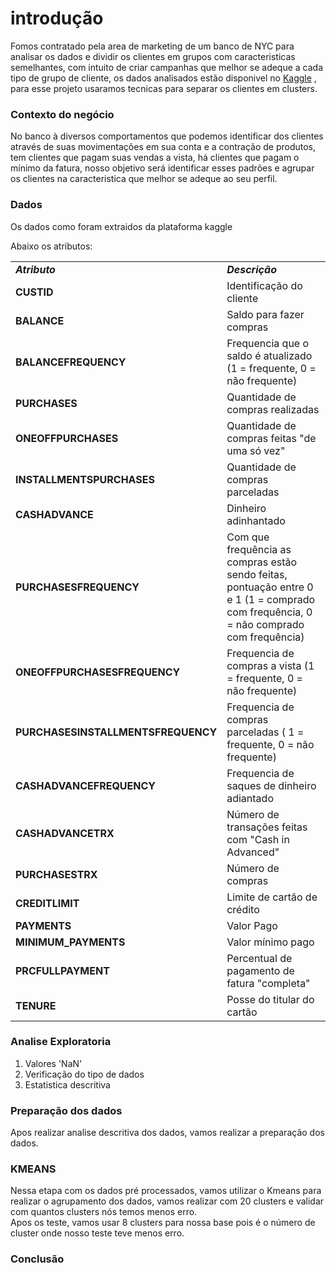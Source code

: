 
# introdução 

Fomos contratado pela area de marketing de um banco de NYC para analisar os dados e dividir os clientes em  grupos com caracteristicas semelhantes, com intuito de criar campanhas que melhor se adeque a cada tipo de grupo de cliente, os dados analisados estão disponivel no <a href="https://www.kaggle.com/datasets/arjunbhasin2013/ccdata">Kaggle</a> , para esse projeto usaramos tecnicas para separar os clientes em clusters.

### Contexto do negócio

No banco à diversos comportamentos que podemos identificar dos clientes através de suas movimentações em sua conta e a contração de produtos, tem clientes que pagam suas vendas a vista, há clientes que pagam o mínimo da fatura, nosso objetivo será identificar esses padrões e agrupar os clientes na caracteristica que melhor se adeque ao seu perfil.

### Dados

Os dados como foram extraidos da plataforma kaggle

Abaixo os atributos:

<table>

  
  <tr><td><b><i>Atributo</b><i></td><td><b><i>Descrição</b></i></td></tr>  

  <tr><td><b>CUSTID</b></td><td>Identificação do cliente</td></tr>
  <tr><td><b>BALANCE</b></td><td>Saldo para fazer compras</td></tr>
  <tr><td><b>BALANCEFREQUENCY</b></td><td>Frequencia que o saldo é atualizado (1 = frequente, 0 = não frequente)</td></tr>
  <tr><td><b>PURCHASES</b></td><td>Quantidade de compras realizadas</td></tr>
  <tr><td><b>ONEOFFPURCHASES</b></td><td>Quantidade de compras feitas "de uma só vez"</td></tr>
  <tr><td><b>INSTALLMENTSPURCHASES</b></td><td>Quantidade de compras parceladas</td></tr>
  <tr><td><b>CASHADVANCE</b></td><td>Dinheiro adinhantado</td></tr>
  <tr><td><b>PURCHASESFREQUENCY</b></td><td>Com que frequência as compras estão sendo feitas, pontuação entre 0 e 1 (1 = comprado com frequência, 0 = não comprado com frequência)</td></tr>
  <tr><td><b>ONEOFFPURCHASESFREQUENCY</b></td><td>Frequencia de compras a vista (1 = frequente, 0 = não frequente)</td></tr>
  <tr><td><b>PURCHASESINSTALLMENTSFREQUENCY</b></td><td> Frequencia de compras parceladas ( 1 = frequente, 0 = não frequente)</td></tr>
  <tr><td><b>CASHADVANCEFREQUENCY</b></td><td>Frequencia de saques de dinheiro adiantado</td></tr>
  <tr><td><b>CASHADVANCETRX</b></td><td>Número de transações feitas com "Cash in Advanced"</td></tr>
  <tr><td><b>PURCHASESTRX</b></td><td>Número de compras</td></tr>
  <tr><td><b>CREDITLIMIT</b></td><td>Limite de cartão de crédito</td></tr>
  <tr><td><b>PAYMENTS</b></td><td>Valor Pago</td></tr>
  <tr><td><b>MINIMUM_PAYMENTS</b></td><td>Valor mínimo pago</td></tr>
  <tr><td><b>PRCFULLPAYMENT</b></td><td>Percentual de pagamento de fatura "completa"</td></tr>
  <tr><td><b>TENURE</b></td><td>Posse do titular do cartão</td></tr>

</table> 
 

### Analise Exploratoria
  
<ol>
  <li>Valores 'NaN'</li>
  <li>Verificação do tipo de dados</li>
  <li>Estatistica descritiva</li>
</ol>

### Preparação dos dados
  
Apos realizar analise descritiva dos dados, vamos realizar a preparação dos dados.
  
### KMEANS
Nessa etapa com os dados pré processados, vamos utilizar o Kmeans para realizar o agrupamento dos dados, vamos realizar com 20 clusters e validar com quantos clusters nós temos menos erro.
<br>
 Apos os teste, vamos usar 8 clusters para nossa base pois é o número de cluster onde nosso teste teve menos erro.
  
 ### Conclusão

  

  
  

